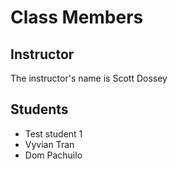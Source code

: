 # Class Members

## Instructor

The instructor's name is Scott Dossey

## Students

* Test student 1
* Vyvian Tran
* Dom Pachuilo
